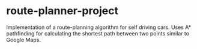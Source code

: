 # route-planner-project
Implementation of a route-planning algorithm for self driving cars. Uses A* pathfinding for calculating the shortest path between two points similar to Google Maps.

